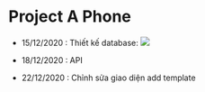 # Project A Phone

- 15/12/2020 : Thiết kế database:
  <img src="https://i.imgur.com/IoC2o2A.png">
  
- 18/12/2020 : API

- 22/12/2020 : Chỉnh sửa giao diện add template
